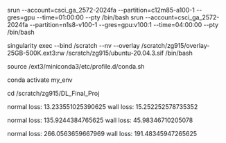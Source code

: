 srun --account=csci_ga_2572-2024fa --partition=c12m85-a100-1 --gres=gpu --time=01:00:00 --pty /bin/bash
srun --account=csci_ga_2572-2024fa --partition=n1s8-v100-1 --gres=gpu:v100:1 --time=04:00:00 --pty /bin/bash

singularity exec --bind /scratch --nv --overlay /scratch/zg915/overlay-25GB-500K.ext3:rw /scratch/zg915/ubuntu-20.04.3.sif /bin/bash

source /ext3/miniconda3/etc/profile.d/conda.sh

conda activate my_env

cd /scratch/zg915/DL_Final_Proj

normal loss: 13.233551025390625
wall loss: 15.252252578735352

normal loss: 135.9244384765625
wall loss: 45.98346710205078

normal loss: 266.0563659667969
wall loss: 191.48345947265625